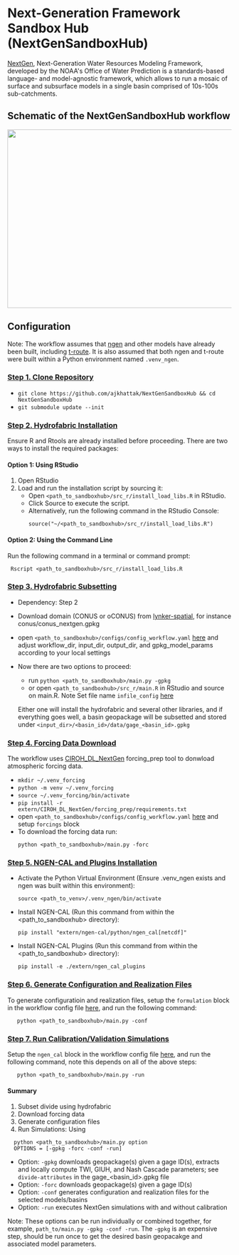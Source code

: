 # Next-Generation Framework Sandbox Hub (NextGenSandboxHub)
[NextGen](https://github.com/NOAA-OWP/ngen), Next-Generation Water Resources Modeling Framework, developed by the NOAA's Office of Water Prediction is a standards-based language- and model-agnostic framework, which allows to run a mosaic of surface and subsurface models in a single basin comprised of 10s-100s sub-catchments. 

## Schematic of the NextGenSandboxHub workflow

<div align="center">
<img src="https://github.com/user-attachments/assets/d06b3cf9-6019-4ebd-86f1-e797b4debbae" style="width:800px; height:400px;"/>
</div>

## Configuration
Note: The workflow assumes that [ngen](https://github.com/NOAA-OWP/ngen) and other models have already been built, including [t-route](https://github.com/NOAA-OWP/t-route). It is also assumed that both ngen and t-route were built within a Python environment named `.venv_ngen`.

### <ins>  Step 1. Clone Repository
  - `git clone https://github.com/ajkhattak/NextGenSandboxHub && cd NextGenSandboxHub`
  - `git submodule update --init`

### <ins>  Step 2. Hydrofabric Installation
Ensure R and Rtools are already installed before proceeding. There are two ways to install the required packages:
  #### Option 1: Using RStudio
  1. Open RStudio
  2. Load and run the installation script by sourcing it:
     - Open `<path_to_sandboxhub>/src_r/install_load_libs.R` in RStudio.
     - Click Source to execute the script.
     - Alternatively, run the following command in the RStudio Console:
       ```
       source("~/<path_to_sandboxhub>/src_r/install_load_libs.R")
       ```
  #### Option 2: Using the Command Line
  Run the following command in a terminal or command prompt:
  ```
   Rscript <path_to_sandboxhub>/src_r/install_load_libs.R
  ```

### <ins> Step 3. Hydrofabric Subsetting
  - Dependency: Step 2
  - Download domain (CONUS or oCONUS) from [lynker-spatial](https://www.lynker-spatial.com/data?path=hydrofabric%2Fv2.2%2F), for instance conus/conus_nextgen.gpkg
  - open `<path_to_sandboxhub>/configs/config_workflow.yaml` [here](configs/config_workflow.yaml) and adjust workflow_dir, input_dir, output_dir, and gpkg_model_params according to your local settings
  - Now there are two options to proceed:
      - run `python <path_to_sandboxhub>/main.py -gpkg`
      - or open `<path_to_sandboxhub>/src_r/main.R` in RStudio and source on main.R. Note Set file name `infile_config` [here](https://github.com/ajkhattak/basin_workflow/blob/nwm-v4-bm/src_r/main.R#L54) 
    
    Either one will install the hydrofabric and several other libraries, and if everything goes well, a basin geopackage will be subsetted and stored under `<input_dir>/<basin_id>/data/gage_<basin_id>.gpkg`

### <ins> Step 4. Forcing Data Download
The workflow uses [CIROH_DL_NextGen](https://github.com/ajkhattak/CIROH_DL_NextGen) forcing_prep tool to donwload atmospheric forcing data.
  - `mkdir ~/.venv_forcing`
  - `python -m venv ~/.venv_forcing`
  - `source ~/.venv_forcing/bin/activate`
  - `pip install -r extern/CIROH_DL_NextGen/forcing_prep/requirements.txt`
  - open `<path_to_sandboxhub>/configs/config_workflow.yaml` [here](configs/config_workflow.yaml) and setup `forcings` block
  - To download the forcing data run:
    ```
    python <path_to_sandboxhub>/main.py -forc
    ```
    
### <ins> Step 5. NGEN-CAL and Plugins Installation
  - Activate the Python Virtual Environment (Ensure .venv_ngen exists and ngen was built within this environment):
    ```
    source <path_to_venv>/.venv_ngen/bin/activate
    ```
  - Install NGEN-CAL (Run this command from within the <path_to_sandboxhub> directory):
    ```
    pip install "extern/ngen-cal/python/ngen_cal[netcdf]"
    ```
  - Install NGEN-CAL Plugins (Run this command from within the <path_to_sandboxhub> directory):
    ```
    pip install -e ./extern/ngen_cal_plugins
    ```
    
### <ins>  Step 6. Generate Configuration and Realization Files
To generate configuratioin and realization files, setup the `formulation` block in the workflow config file [here](configs/config_workflow.yaml), and run the following command:
 ```
    python <path_to_sandboxhub>/main.py -conf
 ```

### <ins> Step 7. Run Calibration/Validation Simulations
Setup the `ngen_cal` block in the workflow config file [here](configs/config_workflow.yaml), and run the following command, note this depends on all of the above steps:
 ```
    python <path_to_sandboxhub>/main.py -run
 ```

#### Summary
1. Subset divide using hydrofabric
2. Download forcing data
3. Generate configuration files
4. Run Simulations: Using
  ```
    python <path_to_sandboxhub>/main.py option
    OPTIONS = [-gpkg -forc -conf -run]
  ```
- Option: `-gpkg` downloads geopackage(s) given a gage ID(s), extracts and locally compute TWI, GIUH, and Nash Cascade parameters; see `divide-attributes` in the gage_<basin_id>.gpkg file
- Option: `-forc` downloads geopackage(s) given a gage ID(s)
- Option: `-conf` generates configuration and realization files for the selected models/basins
- Option: `-run` executes NextGen simulations with and without calibration

Note: These options can be run individually or combined together, for example, `path_to/main.py -gpkg -conf -run`. The `-gpkg` is an expensive step, should be run once to get the desired basin geopacakge and associated model parameters.






